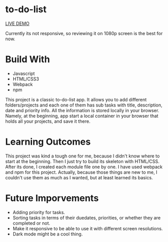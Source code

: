 # to-do-list

[LIVE DEMO](https://holynekk.github.io/to-do-list/)

Currently its not responsive, so reviewing it on 1080p screen is the best for now.

# Build With

- Javascript
- HTML/CSS3
- Webpack
- npm

This project is a classic to-do-list app. It allows you to add different folders/projects and each one of them has sub tasks with title, description, date and priority info. All the information is stored locally in your browser. Namely, at the beginning, app start a local container in your browser that holds all your projects, and save it there.

# Learning Outcomes

This project was kind a tough one for me, because I didn't know where to start at the beginning. Then I just try to build its skeleton with HTML/CSS. After its done, I created each module file one by one. I have used webpack and npm for this project. Actually, because those things are new to me, I couldn't use them as much as I wanted, but at least learned its basics.

# Future Imporvements

- Adding priority for tasks.
- Sorting tasks in terms of their duedates, priorities, or whether they are completed or not.
- Make it responsive to be able to use it with different screen resolutions.
- Dark mode might be a cool thing.

